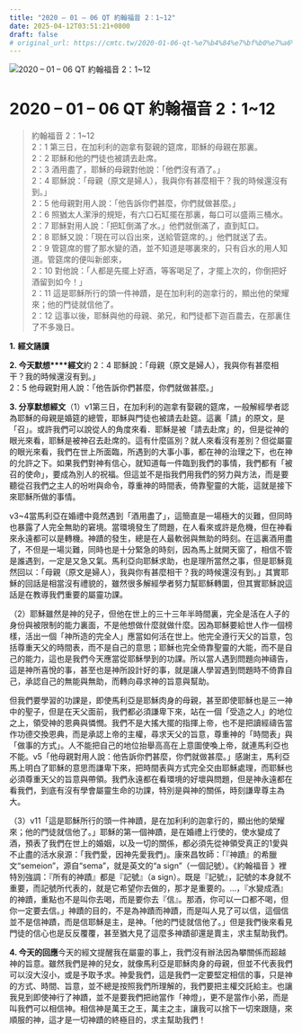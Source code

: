 ```yaml
---
title: "2020 – 01 – 06 QT 約翰福音 2：1~12"
date: 2025-04-12T03:51:21+0800
draft: false
# original_url: https://cmtc.tw/2020-01-06-qt-%e7%b4%84%e7%bf%b0%e7%a6%8f%e9%9f%b3-2%ef%bc%9a112
---
```


![2020 – 01 – 06 QT 約翰福音 2：1~12](/images/qt.jpg   "2020 – 01 – 06 QT 約翰福音 2：1~12")

# 2020 – 01 – 06 QT 約翰福音 2：1~12

> 約翰福音 2：1~12  
> 2：1 第三日，在加利利的迦拿有娶親的筵席，耶穌的母親在那裏。  
> 2：2 耶穌和他的門徒也被請去赴席。  
> 2：3 酒用盡了，耶穌的母親對他說：「他們沒有酒了。」  
> 2：4 耶穌說：「母親（原文是婦人），我與你有甚麼相干？我的時候還沒有到。」  
> 2：5 他母親對用人說：「他告訴你們甚麼，你們就做甚麼。」  
> 2：6 照猶太人潔淨的規矩，有六口石缸擺在那裏，每口可以盛兩三桶水。  
> 2：7 耶穌對用人說：「把缸倒滿了水。」他們就倒滿了，直到缸口。  
> 2：8 耶穌又說：「現在可以舀出來，送給管筵席的。」他們就送了去。  
> 2：9 管筵席的嘗了那水變的酒，並不知道是哪裏來的，只有舀水的用人知道。管筵席的便叫新郎來，  
> 2：10 對他說：「人都是先擺上好酒，等客喝足了，才擺上次的，你倒把好酒留到如今！」  
> 2：11 這是耶穌所行的頭一件神蹟，是在加利利的迦拿行的，顯出他的榮耀來；他的門徒就信他了。  
> 2：12 這事以後，耶穌與他的母親、弟兄，和門徒都下迦百農去，在那裏住了不多幾日。

**1.** **經文誦讀**

**2. 今天默想****經文**約 2：4 耶穌說：「母親（原文是婦人），我與你有甚麼相干？我的時候還沒有到。」  
2：5 他母親對用人說：「他告訴你們甚麼，你們就做甚麼。」

**3. 分享默想經文**（1）v1第三日，在加利利的迦拿有娶親的筵席，一般解經學者認為耶穌的母親是婚筵的總管，耶穌與門徒也被請去赴筵。這裏「請」的原文，是「召」。或許我們可以說從人的角度來看．耶穌是被「請去赴席」的，但是從神的眼光來看，耶穌是被神召去赴席的。這有什麼區別？就人來看沒有差別？但從屬靈的眼光來看，我們在世上所面臨，所遇到的大事小事，都在神的治理之下，也在神的允許之下。如果我們對神有信心，就知道每一件臨到我們的事情，我們都有「被召的使命」，要成為別人的祝福。但這並不是指我們用我們的努力與方法，而是要聽從召我們之主人的吩咐與命令，尊重神的時間表，倚靠聖靈的大能，這就是接下來耶穌所做的事情。

v3~4當馬利亞在婚禮中竟然遇到「酒用盡了」，這簡直是一場極大的災難，但同時也暴露了人完全無助的窘境。當環境發生了問題，在人看來或許是危機，但在神看來永遠都可以是轉機。神蹟的發生，總是在人最軟弱與無助的時刻。在這裏酒用盡了，不但是一場災難，同時也是十分緊急的時刻，因為馬上就開天窗了，相信不管是誰遇到，一定是又急又氣。馬利亞向耶穌求助，也是理所當然之事，但是耶穌竟然回以：「母親（原文是婦人），我與你有甚麼相干？我的時候還沒有到。」其實耶穌的回話是相當沒有禮貌的，雖然很多解經學者努力幫耶穌轉圜，但其實耶穌說這話是在教導我們重要的屬靈功課。

（2）耶穌雖然是神的兒子，但他在世上的三十三年半時間裏，完全是活在人子的身份與被限制的能力裏面，不是他想做什麼就做什麼。因為耶穌要給世人作一個榜樣，活出一個「神所造的完全人」應當如何活在世上。他完全遵行天父的旨意，包括尊重天父的時間表，而不是自己的意思；耶穌也完全倚靠聖靈的大能，而不是自己的能力，這也是我們今天應當從耶穌學到的功課。所以當人遇到問題向神禱告，這是神所喜悅的事，甚至也是神所設計好的事，就是讓人學習遇到問題時不倚靠自己，承認自己的無能與無助，而轉向尋求神的旨意與幫助。

但我們要學習的功課是，即使馬利亞是耶穌肉身的母親，甚至即使耶穌也是三一神中的聖子，但是在天父面前，我們都必須謙卑下來，站在一個「受造之人」的地位之上，領受神的恩典與憐憫。我們不是大搖大擺的指揮上帝，也不是把讀經禱告當作功德交換恩典，而是承認上帝的主權，尋求天父的旨意，尊重神的「時間表」與「做事的方式」。人不能把自己的地位抬舉高高在上意圖使喚上帝，就連馬利亞也不能。v5「他母親對用人說：他告訴你們甚麼，你們就做甚麼。」感謝主，馬利亞馬上明白了耶穌的意思而謙卑下來，把時間表與方式完全交由耶穌處理，而耶穌也必須尊重天父的旨意與帶領。我們永遠都在看環境的好壞與問題，但是神永遠都在看我們，到底有沒有學會屬靈生命的功課，特別是與神的關係，時刻謙卑尊主為大。

（3）v11「這是耶穌所行的頭一件神蹟，是在加利利的迦拿行的，顯出他的榮耀來；他的門徒就信他了。」耶穌的第一個神蹟，是在婚禮上行使的，使水變成了酒，預表了我們在世上的婚姻，以及一切的關係，都必須先從神領受真正的1愛與不止盡的活水泉源：「我們愛，因神先愛我們」。康來昌牧師：「『神蹟』的希臘文“semeion”，源自“sema”，就是英文的“a sign”（一個記號）。《約翰福音 》裡特別強調：『所有的神蹟』都是『記號』（a sign）。既是『記號』，記號的本身就不重要，而記號所代表的，就是它希望你去做的，那才是重要的。…，『水變成酒』的神蹟，重點也不是叫你去喝，而是要你去『信』。那酒，你可以一口都不喝，但你一定要去信。」神蹟的目的，不是為神蹟而神蹟，而是叫人見了可以信，這個信並不是信神蹟，而是信耶穌是主，是神。「他的門徒就信他了。」但是我們後來看見門徒的信心也是反反覆覆，甚至猶大見了這麼多神蹟卻還是賣主，求主幫助我們。

**4. 今天的回應**今天的經文提醒我在屬靈的事上，我們沒有辦法因為攀關係而超越神的旨意。雖然我們是神的兒女，就像馬利亞是耶穌肉身的母親，但並不代表我們可以沒大沒小，或是予取予求。神愛我們，這是我們一定要堅定相信的事，只是神的方式、時間、旨意，並不總是按照我們所理解的，我們要把主權交託給主。也讓我見到即使神行了神蹟，並不是要我們把祂當作「神燈」，更不是當作小弟，而是叫我們可以相信神。相信神是萬王之王，萬主之主，讓我可以捨下一切來跟隨，來順服的神，這才是一切神蹟的終極目的，求主幫助我們！